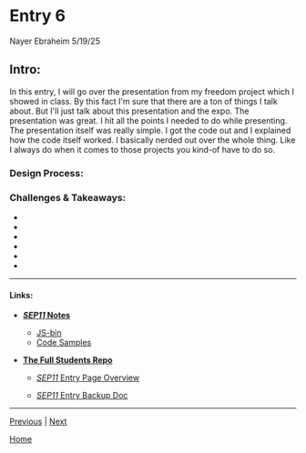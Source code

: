 # Entry 6
Nayer Ebraheim 5/19/25

## **Intro:**

In this entry, I will go over the presentation from my freedom project which I showed in class. By this fact I'm sure that there are a ton of things I talk about. But I'll just talk about this presentation and the expo. The presentation was great. I hit all the points I needed to do while presenting. The presentation itself was really simple. I got the code out and I explained how the code itself worked. I basically nerded out over the whole thing. Like I always do when it comes to those projects you kind-of have to do so.                      

### **Design Process:** 


### **Challenges & Takeaways:**

*

* 

* 
   
* 

* 
 
* 






---


#### **__Links:__**


* [**_SEP11_ Notes**](https://docs.google.com/document/d/1Q65VlDlA7tV9fuXP8XF-dxXL7TYyunfjoUTJqYvnTyI/edit)

    * [JS-bin](https://jsbin.com/?js,output)
    * [Code Samples](https://docs.google.com/document/d/1-mfcBeP-TTHBOmmZzVRX3DUNUvo62zFFuJiPtEnw_aw/edit)

* [**The Full Students Repo**](https://github.com/hstatsep-students/)

    * [_SEP11_ Entry Page Overview](https://github.com/nayere6342/sep11-freedom-project/tree/main)

    * [_SEP11_ Entry Backup Doc](https://docs.google.com/document/d/1YnfwCAMGU6oB6WFvHh2m1oW8arNfXkU21ra7zhBruOA/edit?tab=t.0)


---

[Previous](entry05.md) | [Next](entry07.md)

[Home](../README.md)


